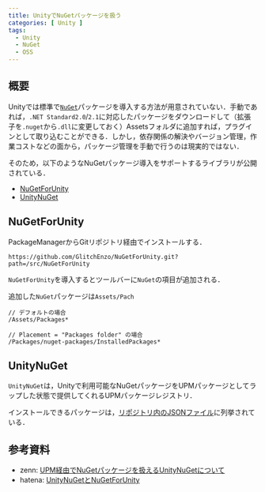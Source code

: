 ```yaml
---
title: UnityでNuGetパッケージを扱う
categories: [ Unity ]
tags:
  - Unity
  - NuGet
  - OSS
---
```



## 概要

Unityでは標準で[`NuGet`][NuGet]パッケージを導入する方法が用意されていない．手動であれば，`.NET Standard2.0`/`2.1`に対応したパッケージをダウンロードして（拡張子を`.nuget`から`.dll`に変更しておく）Assetsフォルダに追加すれば，プラグインとして取り込むことができる．しかし，依存関係の解決やバージョン管理，作業コストなどの面から，パッケージ管理を手動で行うのは現実的ではない．

そのため，以下のようなNuGetパッケージ導入をサポートするライブラリが公開されている．

- [NuGetForUnity][NuGetForUnity リポジトリ]
- [UnityNuGet][UnityNuGet リポジトリ]


## NuGetForUnity

PackageManagerからGitリポジトリ経由でインストールする．

``` 
https://github.com/GlitchEnzo/NuGetForUnity.git?path=/src/NuGetForUnity
```

`NuGetForUnity`を導入するとツールバーに`NuGet`の項目が追加される．



追加した`NuGet`パッケージは`Assets/Pach`

```
// デフォルトの場合
/Assets/Packages*

// Placement = "Packages folder" の場合
/Packages/nuget-packages/InstalledPackages*
```



## UnityNuGet
`UnityNuGet`は，Unityで利用可能なNuGetパッケージをUPMパッケージとしてラップした状態で提供してくれるUPMパッケージレジストリ．

インストールできるパッケージは，[リポジトリ内のJSONファイル](https://github.com/bdovaz/UnityNuGet/blob/master/registry.json)に列挙されている．


## 参考資料

- zenn: [UPM経由でNuGetパッケージを扱えるUnityNuGetについて](https://zenn.dev/drumath2237/articles/01a760cac9f4bc)
- hatena: [UnityNuGetとNuGetForUnity](https://www.nowsprinting.com/entry/2023/12/21/024620)


<!-- リンク | リポジトリ -->
[NuGetForUnity リポジトリ]: https://github.com/GlitchEnzo/NuGetForUnity
[UnityNuGet リポジトリ]: https://github.com/bdovaz/UnityNuGet

[NuGet]: https://www.nuget.org/
